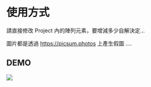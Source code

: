 # 使用方式


請直接修改 Project 內的陣列元素，要增減多少自解決定...


圖片都是透過 https://picsum.photos  上產生假圖 ....


## DEMO

![](https://i.imgur.com/4k0fs1i.jpg)
